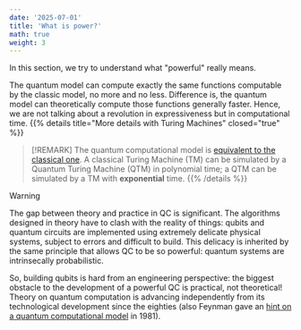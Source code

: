 ```yaml
---
date: '2025-07-01'
title: 'What is power?'
math: true
weight: 3
---
```




In this section, we try to understand what "powerful" really means. 
 <!-- allegations with a practical perspective. But what does powerful mean, exactly?  -->




The quantum model can compute exactly the same functions computable by the classic model, no more and no less. Difference is, the quantum model can theoretically compute those functions generally faster. Hence, we are not talking about a revolution in expressiveness but in computational time.
{{% details title="More details with Turing Machines" closed="true" %}}
>[!REMARK] 
>The quantum computational model is [equivalent to the classical one](https://arxiv.org/abs/quant-ph/9906111). A classical Turing Machine (TM) can be simulated by a Quantum Turing Machine (QTM) in polynomial time; a QTM can be simulated by a TM with $\textbf{exponential}$ time.
{{% /details %}}

>[!WARNING]
>The gap between theory and practice in QC is significant. The algorithms designed in theory have to clash with the reality of things: qubits and quantum circuits are implemented using extremely delicate physical systems, subject to errors and difficult to build. This delicacy is inherited by the same principle that allows QC to be so powerful: quantum systems are intrinsecally probabilistic.

So, building qubits is hard from an engineering perspective: the biggest obstacle to the development of a powerful QC is practical, not theoretical! Theory on quantum computation is advancing independently from its technological development since the eighties (also Feynman gave an [hint on a quantum computational model](https://github.com/yousbot/Quantum-Papers/blob/master/1982%20-%20Feynman,%20Simulating%20physics%20with%20computers.pdf) in 1981).
